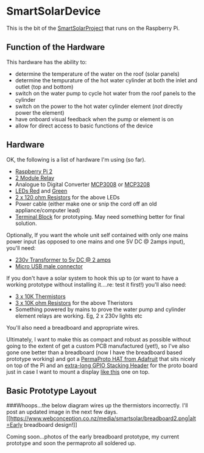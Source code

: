 # SmartSolarDevice
This is the bit of the [SmartSolarProject](https://github.com/codevelopnz/SmartSolarProject) that runs on the Raspberry Pi.

## Function of the Hardware
This hardware has the ability to:
* determine the temperature of the water on the roof (solar panels)
* determine the tempurature of the hot water cylinder at both the inlet and outlet (top and bottom)
* switch on the water pump to cycle hot water from the roof panels to the cylinder
* switch on the power to the hot water cylinder element (*not* directly power the element)
* have onboard visual feedback when the pump or element is on
* allow for direct access to basic functions of the device

## Hardware
OK, the following is a list of hardware I'm using (so far).
* [Raspberry Pi 2](https://www.raspberrypi.org/products/raspberry-pi-2-model-b/)
* [2 Module Relay](http://www.surplustronics.co.nz/products/7145-relay-2-channel-module-expansion-board-5v-low-level-triggered)
* Analogue to Digital Converter [MCP3008](http://nz.element14.com/microchip/mcp3008-i-p/analog-to-digital-converter-adc/dp/1627174) or [MCP3208](http://nz.element14.com/microchip/mcp3208-ci-p/ic-adc-12-bit-100ksps-spi-dip/dp/1084269)
* [LEDs Red](http://www.surplustronics.co.nz/products/2785-led-30mm-normal-red) and [Green](http://www.surplustronics.co.nz/products/2787-led-30mm-normal-green)
* [2 x 120 ohm Resistors](http://www.surplustronics.co.nz/products/1586-120-ohm-resistor-pk-10) for the above LEDs
* Power cable (either make one or snip the cord off an old appliance/computer lead)
* [Terminal Block](http://www.surplustronics.co.nz/products/7288-terminal-block-white) for prototyping.  May need something better for final solution.

Optionally, If you want the whole unit self contained with only one mains power input (as opposed to one mains and one 5V DC @ 2amps input), you'll need:
* [230v Transformer to 5v DC @ 2 amps](http://www.prodctodc.com/dc-switching-adapter-ac-90240v-to-5v-2a-10w-step-down-voltage-regulator-led-power-module-p-233.html#.VjhClPkrK70)
* [Micro USB male connector](https://www.adafruit.com/products/1390)


If you don't have a solar system to hook this up to (or want to have a working prototype without installing it....re: test it first!) you'll also need:
* [3 x 10K Thermistors](http://www.surplustronics.co.nz/products/2140-ntc-thermistor-10k-ohms) 
* [3 x 10K ohm Resistors](http://www.surplustronics.co.nz/products/1629-10k-ohm-resistor-pk-10) for the above Theristors
* Something powered by mains to prove the water pump and cylinder element relays are working. Eg, 2 x 230v lights etc

You'll also need a breadboard and appropriate wires.

Ultimately, I want to make this as compact and robust as possible without going to the extent of get a custom PCB manufactured (yet!), so I've also gone one better than a breadboard (now I have the breadboard based prototype working) and got a [PermaProto HAT from Adafruit](http://www.adafruit.com/products/2310) that sits nicely on top of the Pi and an [extra-long GPIO Stacking Header](https://www.adafruit.com/products/2223) for the proto board just in case I want to mount a display [like this](http://www.adafruit.com/products/1115) one on top.

## Basic Prototype Layout
###Whoops...the below diagram wires up the thermistors incorrectly.  I'll post an updated image in the next few days.
[[https://www.webconception.co.nz/media/smartsolar/breadboard2.png|alt=Early breadboard design!]]

Coming soon...photos of the early breadboard prototype, my current prototype and soon the permaproto all soldered up.
